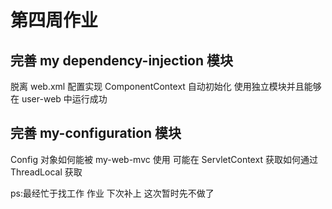 

# 第四周作业

## 完善 my dependency-injection 模块

脱离 web.xml 配置实现 ComponentContext 自动初始化
       使用独立模块并且能够在 user-web 中运行成功

## 完善 my-configuration 模块

Config 对象如何能被 my-web-mvc 使用
       可能在 ServletContext 获取如何通过 ThreadLocal 获取






ps:最经忙于找工作  作业 下次补上 这次暂时先不做了
